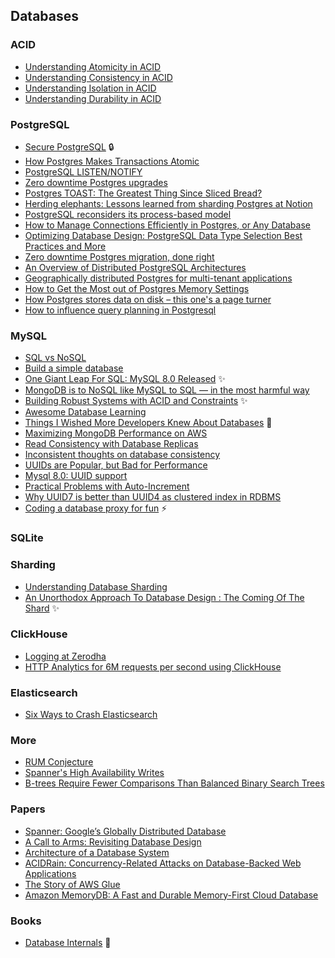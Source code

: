 ## Databases

### ACID

- [Understanding Atomicity in ACID](https://arpitbhayani.me/blogs/atomicity)
- [Understanding Consistency in ACID](https://arpitbhayani.me/blogs/consistency)
- [Understanding Isolation in ACID](https://arpitbhayani.me/blogs/isolation)
- [Understanding Durability in ACID](https://arpitbhayani.me/blogs/durability)

### PostgreSQL

- [Secure PostgreSQL](https://www.digitalocean.com/community/tutorials/how-to-secure-postgresql-on-an-ubuntu-vps) :lock:
- [How Postgres Makes Transactions Atomic](https://brandur.org/postgres-atomicity)
- [PostgreSQL LISTEN/NOTIFY](https://tapoueh.org/blog/2018/07/postgresql-listen-notify/)
- [Zero downtime Postgres upgrades](https://knock.app/blog/zero-downtime-postgres-upgrades)
- [Postgres TOAST: The Greatest Thing Since Sliced Bread?](https://www.crunchydata.com/blog/postgres-toast-the-greatest-thing-since-sliced-bread)
- [Herding elephants: Lessons learned from sharding Postgres at Notion](https://www.notion.so/blog/sharding-postgres-at-notion)
- [PostgreSQL reconsiders its process-based model](https://lwn.net/Articles/934940/)
- [How to Manage Connections Efficiently in Postgres, or Any Database](https://brandur.org/postgres-connections?ref=timescale.com)
- [Optimizing Database Design: PostgreSQL Data Type Selection Best Practices and More](https://www.javacodegeeks.com/2023/11/optimizing-database-design-postgresql-data-type-selection-best-practices-and-more.html)
- [Zero downtime Postgres migration, done right](https://engineering.theblueground.com/blog/zero-downtime-postgres-migration-done-right/)
- [An Overview of Distributed PostgreSQL Architectures](https://www.crunchydata.com/blog/an-overview-of-distributed-postgresql-architectures)
- [Geographically distributed Postgres for multi-tenant applications](https://xata.io/blog/geo-distributed-postgres)
- [How to Get the Most out of Postgres Memory Settings](https://tembo.io/blog/optimizing-memory-usage)
- [How Postgres stores data on disk – this one's a page turner](https://drew.silcock.dev/blog/how-postgres-stores-data-on-disk/)
- [How to influence query planning in Postgresql](https://chriskiehl.com/article/query-plan-management)

### MySQL

- [SQL vs NoSQL](https://www.airpair.com/postgresql/posts/sql-vs-nosql-ko-postgres-vs-mongo)
- [Build a simple database](https://cstack.github.io/db_tutorial/)
- [One Giant Leap For SQL: MySQL 8.0 Released](https://modern-sql.com/blog/2018-04/mysql-8.0) :sparkles:
- [MongoDB is to NoSQL like MySQL to SQL — in the most harmful way](https://use-the-index-luke.com/blog/2013-10/mysql-is-to-sql-like-mongodb-to-nosql)
- [Building Robust Systems with ACID and Constraints](https://brandur.org/acid) :sparkles:
- [Awesome Database Learning](https://github.com/pingcap/awesome-database-learning)
- [Things I Wished More Developers Knew About Databases](https://rakyll.medium.com/things-i-wished-more-developers-knew-about-databases-2d0178464f78) :construction:
- [Maximizing MongoDB Performance on AWS](https://www.mongodb.com/blog/post/maximizing-mongodb-performance-on-aws)
- [Read Consistency with Database Replicas](https://shopify.engineering/read-consistency-database-replicas)
- [Inconsistent thoughts on database consistency](https://www.alexdebrie.com/posts/database-consistency/)
- [UUIDs are Popular, but Bad for Performance](https://www.percona.com/blog/uuids-are-popular-but-bad-for-performance-lets-discuss/)
- [Mysql 8.0: UUID support](https://dev.mysql.com/blog-archive/mysql-8-0-uuid-support/)
- [Practical Problems with Auto-Increment](https://samwho.dev/blog/practical-problems-with-auto-increment/)
- [Why UUID7 is better than UUID4 as clustered index in RDBMS](https://medium.com/@rtawadrous/why-uuid7-is-better-than-uuid4-as-clustered-index-edb02bf70056)
- [Coding a database proxy for fun](https://www.youtube.com/watch?v=DU7_MQmRDUs) :zap:

### SQLite

### Sharding

- [Understanding Database Sharding](https://www.digitalocean.com/community/tutorials/understanding-database-sharding)
- [An Unorthodox Approach To Database Design : The Coming Of The Shard](http://highscalability.com/blog/2009/8/6/an-unorthodox-approach-to-database-design-the-coming-of-the.html) :sparkles:

### ClickHouse

- [Logging at Zerodha](https://zerodha.tech/blog/logging-at-zerodha/)
- [HTTP Analytics for 6M requests per second using ClickHouse](https://blog.cloudflare.com/http-analytics-for-6m-requests-per-second-using-clickhouse/)

### Elasticsearch

- [Six Ways to Crash Elasticsearch](https://www.elastic.co/blog/found-crash-elasticsearch)

### More

- [RUM Conjecture](https://arpitbhayani.me/blogs/rum)
- [Spanner's High Availability Writes](https://rakyll.org/spanner-ha-writes/)
- [B-trees Require Fewer Comparisons Than Balanced Binary Search Trees](https://databasearchitects.blogspot.com/2024/06/b-trees-require-fewer-comparisons-than.html)

### Papers

- [Spanner: Google’s Globally Distributed Database](http://delivery.acm.org/10.1145/2500000/2491245/a8-corbett.pdf)
- [A Call to Arms: Revisiting Database Design](https://arxiv.org/pdf/1105.6001.pdf)
- [Architecture of a Database System](http://db.cs.berkeley.edu/papers/fntdb07-architecture.pdf)
- [ACIDRain: Concurrency-Related Attacks on Database-Backed Web Applications](http://www.bailis.org/papers/acidrain-sigmod2017.pdf)
- [The Story of AWS Glue](https://drive.google.com/file/d/1CxK5bTV8ZQgNFe3TI582W9N8PyLa5nK3/view)
- [Amazon MemoryDB: A Fast and Durable Memory-First Cloud Database](https://drive.google.com/file/d/1W1nQ8wiT2upuOHXD9d1PZwALJSZx0MFB/view)

### Books

- [Database Internals](https://www.databass.dev/) :construction:
